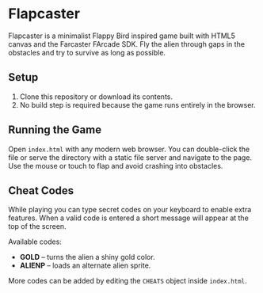 # Flapcaster

Flapcaster is a minimalist Flappy Bird inspired game built with HTML5 canvas and the Farcaster FArcade SDK. Fly the alien through gaps in the obstacles and try to survive as long as possible.

## Setup

1. Clone this repository or download its contents.
2. No build step is required because the game runs entirely in the browser.

## Running the Game

Open `index.html` with any modern web browser. You can double-click the file or serve the directory with a static file server and navigate to the page. Use the mouse or touch to flap and avoid crashing into obstacles.


## Cheat Codes

While playing you can type secret codes on your keyboard to enable extra features. When a valid code is entered a short message will appear at the top of the screen.

Available codes:

- **GOLD** – turns the alien a shiny gold color.
- **ALIENP** – loads an alternate alien sprite.

More codes can be added by editing the `CHEATS` object inside `index.html`.

